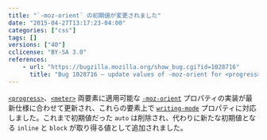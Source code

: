 ```yaml
---
title: "`-moz-orient` の初期値が変更されました"
date: "2015-04-27T13:17:23-04:00"
categories: ["css"]
tags: []
versions: ["40"]
cclicense: "BY-SA 3.0"
references:
    - url: "https://bugzilla.mozilla.org/show_bug.cgi?id=1028716"
      title: "Bug 1028716 – update values of -moz-orient for <progress> and <meter> to remove \'auto\', and add \'inline\' (new initial value) and \'block\' values with writing-mode support"
---
```

[`<progress>`](https://developer.mozilla.org/ja/docs/Web/HTML/Element/progress)、[`<meter>`](https://developer.mozilla.org/ja/docs/Web/HTML/Element/meter) 両要素に適用可能な [`-moz-orient`](https://developer.mozilla.org/ja/docs/Web/CSS/-moz-orient) プロパティの実装が最新仕様に合わせて更新され、これらの要素上で [`writing-mode`](https://developer.mozilla.org/ja/docs/Web/CSS/writing-mode) プロパティに対応しました。これまで初期値だった `auto` は削除され、代わりに新たな初期値となる `inline` と `block` が取り得る値として追加されました。
